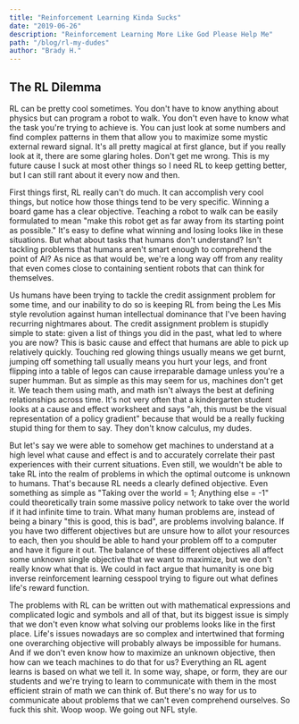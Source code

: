 ```yaml
---
title: "Reinforcement Learning Kinda Sucks"
date: "2019-06-26"
description: "Reinforcement Learning More Like God Please Help Me"
path: "/blog/rl-my-dudes"
author: "Brady H."
---
```



## The RL Dilemma
RL can be pretty cool sometimes. You don't have to know anything about physics but can program a robot to walk. You don't even have to know what the task you're trying to achieve is. You can just look at some numbers and find complex patterns in them that allow you to maximize some mystic external reward signal. It's all pretty magical at first glance, but if you really look at it, there are some glaring holes. Don't get me wrong. This is my future cause I suck at most other things so I need RL to keep getting better, but I can still rant about it every now and then.

First things first, RL really can't do much. It can accomplish very cool things, but notice how those things tend to be very specific. Winning a board game has a clear objective. Teaching a robot to walk can be easily formulated to mean "make this robot get as far away from its starting point as possible." It's easy to define what winning and losing looks like in these situations. But what about tasks that humans don't understand? Isn't tackling problems that humans aren't smart enough to comprehend the point of AI? As nice as that would be, we're a long way off from any reality that even comes close to containing sentient robots that can think for themselves.

Us humans have been trying to tackle the credit assignment problem for some time, and our inability to do so is keeping RL from being the Les Mis style revolution against human intellectual dominance that I've been having recurring nightmares about. The credit assignment problem is stupidly simple to state: given a list of things you did in the past, what led to where you are now? This is basic cause and effect that humans are able to pick up relatively quickly. Touching red glowing things usually means we get burnt, jumping off something tall usually means you hurt your legs, and front flipping into a table of legos can cause irreparable damage unless you're a super humman. But as simple as this may seem for us, machines don't get it. We teach them using math, and math isn't always the best at defining relationships across time. It's not very often that a kindergarten student looks at a cause and effect worksheet and says "ah, this must be the visual representation of a policy gradient" because that would be a really fucking stupid thing for them to say. They don't know calculus, my dudes.

But let's say we were able to somehow get machines to understand at a high level what cause and effect is and to accurately correlate their past experiences with their current situations. Even still, we wouldn't be able to take RL into the realm of problems in which the optimal outcome is unknown to humans. That's because RL needs a clearly defined objective. Even something as simple as "Taking over the world = 1; Anything else = -1" could theoretically train some massive policy network to take over the world if it had infinite time to train. What many human problems are, instead of being a binary "this is good, this is bad", are problems involving balance. If you have two different objectives but are unsure how to allot your resources to each, then you should be able to hand your problem off to a computer and have it figure it out. The balance of these different objectives all affect some unknown single objective that we want to maximize, but we don't really know what that is. We could in fact argue that humanity is one big inverse reinforcement learning cesspool trying to figure out what defines life's reward function.

The problems with RL can be written out with mathematical expressions and complicated logic and symbols and all of that, but its biggest issue is simply that we don't even know what solving our problems looks like in the first place. Life's issues nowadays are so complex and intertwined that forming one overarching objective will probably always be impossible for humans. And if we don't even know how to maximize an unknown objective, then how can we teach machines to do that for us? Everything an RL agent learns is based on what we tell it. In some way, shape, or form, they are our students and we're trying to learn to communicate with them in the most efficient strain of math we can think of. But there's no way for us to communicate about problems that we can't even comprehend ourselves. So fuck this shit. Woop woop. We going out NFL style.
